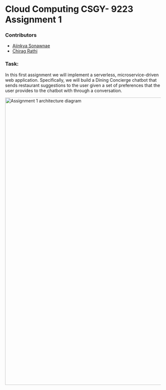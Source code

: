# Cloud Computing CSGY- 9223 Assignment 1

### Contributors
- [Ajinkya Sonawnae](https://github.com/Ajinkya-Sonawane/)
- [Chirag Rathi](https://github.com/Chirag-Rathi)

### Task: 
In this first assignment we will implement a serverless, microservice-driven web application. Specifically, we will build a Dining Concierge chatbot that sends restaurant suggestions to the user given a set of preferences that the user provides to the chatbot with through a conversation.

<img width="929" alt="Assignment 1 architecture diagram" src="https://user-images.githubusercontent.com/21151348/156155245-9bc4576b-71c5-4566-941d-a5c18a4bd599.png">
